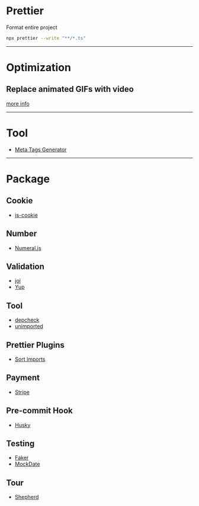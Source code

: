# Prettier
Format entire project
```bash
npx prettier --write "**/*.ts"
``` 
---
# Optimization
## Replace animated GIFs with video
[more info](https://web.dev/efficient-animated-content/?utm_source=lighthouse&utm_medium=devtools)

---
# Tool
- [Meta Tags Generator](https://metatags.io/)
---
# Package
## Cookie
- [js-cookie](https://github.com/js-cookie/js-cookie)
## Number
- [Numeral.js](http://numeraljs.com/)
## Validation
- [joi](https://github.com/hapijs/joi)
- [Yup](https://github.com/jquense/yup)
## Tool
- [depcheck](https://github.com/depcheck/depcheck)
- [unimported](https://github.com/smeijer/unimported)

## Prettier Plugins
- [Sort Imports](https://github.com/trivago/prettier-plugin-sort-imports)
## Payment
- [Stripe](https://stripe.com/en-my)
## Pre-commit Hook
- [Husky](https://typicode.github.io/husky/#/)
## Testing
- [Faker](https://www.npmjs.com/package/@faker-js/faker)
- [MockDate](https://www.npmjs.com/package/mockdate)
## Tour
- [Shepherd](https://shepherdjs.dev/)